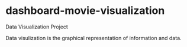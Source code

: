 # dashboard-movie-visualization
Data Visualization Project

Data visulization is the graphical representation of information and data.
